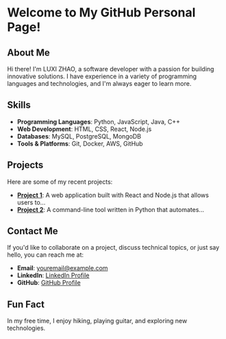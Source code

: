 # Welcome to My GitHub Personal Page!

## About Me

Hi there! I'm LUXI ZHAO, a software developer with a passion for building innovative solutions. I have experience in a variety of programming languages and technologies, and I'm always eager to learn more.

## Skills

- **Programming Languages**: Python, JavaScript, Java, C++
- **Web Development**: HTML, CSS, React, Node.js
- **Databases**: MySQL, PostgreSQL, MongoDB
- **Tools & Platforms**: Git, Docker, AWS, GitHub

## Projects

Here are some of my recent projects:

- **[Project 1](https://github.com/yourusername/project1)**: A web application built with React and Node.js that allows users to...
- **[Project 2](https://github.com/yourusername/project2)**: A command-line tool written in Python that automates...

## Contact Me

If you'd like to collaborate on a project, discuss technical topics, or just say hello, you can reach me at:

- **Email**: youremail@example.com
- **LinkedIn**: [LinkedIn Profile](https://www.linkedin.com/in/yourlinkedin)
- **GitHub**: [GitHub Profile](https://github.com/yourusername)

## Fun Fact

In my free time, I enjoy hiking, playing guitar, and exploring new technologies.
